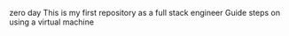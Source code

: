 zero day
This is my first repository as a full stack engineer
Guide steps on using a virtual machine
